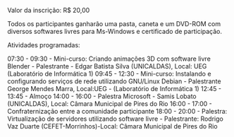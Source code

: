 Valor da inscrição: R$ 20,00

Todos os participantes ganharão uma pasta, caneta e um DVD-ROM com diversos softwares livres para Ms-Windows e certificado de participação.

Atividades programadas:

07:30 - 09:30 - Mini-curso: Criando animações 3D com software livre Blender - Palestrante - Edgar Batista Silva (UNICALDAS), Local: UEG (Laboratório de Informática 1)
09:45 - 12:30 - Mini-curso: Instalando e configurando serviços de rede utilizando GNU/Linux Debian - Palestrante George Mendes Marra, Local:UEG - (Laboratório de Informática 1)
12:45 - 13:45 - Almoço
14:00 - 16:00 - Palestra Microsoft - Samis Lobato (UNICALDAS), Local: Câmara Municipal de Pires do Rio
16:00 - 17:00 - Confraternização entre a comunidade participante
18:00 - 20:00 - Palestra: Virtualização de servidores utilizando software livre - Palestrante: Rodrigo Vaz Duarte (CEFET-Morrinhos)-Local: Câmara Municipal de Pires do Rio
